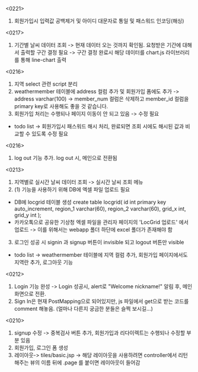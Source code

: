 <0221>
1. 회원가입시 입력값 공백제거 및 아이디 대문자로 통일 및 패스워드 인코딩(해싱)

<0217>
1. 기간별 날씨 데이터 조회
-> 현재 데이터 오는 것까지 확인됨. 요청받은 기간에 대해서 출력할 구간 결정 필요
-> 구간 결정 완료시 해당 데이터를 chart.js 라이브러리를 통해 line-chart 출력


<0216>
1. 지역 select 관련 script 분리
2. weathermember 테이블에 address 컬럼 추가 및 회원가입 폼에도 추가 -> address varchar(100)
   -> member_num 컬럼은 삭제하고 member_id 컬럼을 primary key로 사용해도 좋을 것 같습니다.
3. 회원가입 처리는 수행되나 페이지 이동이 안 되고 있음 -> 수정 필요
* todo list -> 회원가입시 패스워드 해시 처리, 완료되면 조회 시에도 해시된 값과 비교할 수 있도록 수정 필요


<0216>
1. log out 기능 추가. log out 시, 메인으로 전환됨 

<0213>
1. 지역별로 실시간 날씨 데이터 조회 -> 실시간 날씨 조회 메뉴
2. (1) 기능을 사용하기 위해 DB에 엑셀 파일 업로드 필요
- DB에 locgrid 테이블 생성
create table locgrid(
	id int primary key auto_increment,
	region_1 varchar(60),
	region_2 varchar(60),
	grid_x int,
	grid_y int
);
- 카카오톡으로 공유한 기상청 엑셀 파일을 관리자 페이지의 'LocGrid 업로드' 에서 업로드 -> 이를 위해서는 webapp 폴더 하단에 excel 폴더가 존재해야 함
3. 로그인 성공 시 signin 과 signup 버튼이 invisible 되고 logout 버튼만 visible
* todo list -> weathermember 테이블에 지역 컬럼 추가, 회원가입 페이지에서도 지역란 추가, 로그아웃 기능

<0212>
1. Login 기능 완성 -> Login 성공시, alert로 "Welcome nickname!" 알림 후, 메인 화면으로 전환.
2. Sign In은 현재 PostMapping으로 되어있지만, js 파일에서 get으로 받는 코드를 comment 해놓음. (얼마나 다른지 궁금한 분들은 슬쩍 보시길...)

<0210>
1. signup 수정 -> 중복검사 버튼 추가, 회원가입과 리다이렉트는 수행되나 수정할 부분 있음
2. 회원가입, 로그인 폼 생성
3. 레이아웃-> tiles/basic.jsp -> 해당 레이아웃을 사용하려면 controller에서 리턴해주는 뷰의 이름 뒤에 .page 를 붙이면 레이아웃이 들어감 
